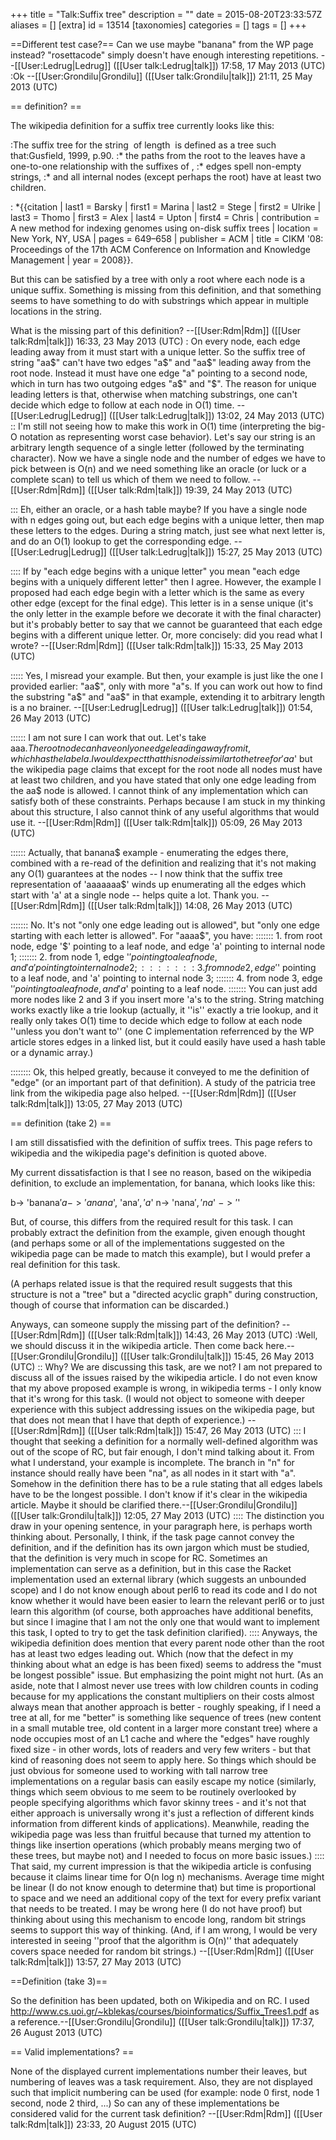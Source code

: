 +++
title = "Talk:Suffix tree"
description = ""
date = 2015-08-20T23:33:57Z
aliases = []
[extra]
id = 13514
[taxonomies]
categories = []
tags = []
+++

==Different test case?==
Can we use maybe "banana" from the WP page instead? "rosettacode" simply doesn't have enough interesting repetitions. --[[User:Ledrug|Ledrug]] ([[User talk:Ledrug|talk]]) 17:58, 17 May 2013 (UTC)
:Ok --[[User:Grondilu|Grondilu]] ([[User talk:Grondilu|talk]]) 21:11, 25 May 2013 (UTC)

== definition? ==

The wikipedia definition for a suffix tree currently looks like this:

:The suffix tree for the string <math>S</math> of length <math>n</math> is defined as a tree such that:<ref>Gusfield, 1999, p.90.</ref>
:* the paths from the root to the leaves have a one-to-one relationship with the suffixes of <math>S</math>,
:* edges spell non-empty strings,
:* and all internal nodes (except perhaps the root) have at least two children.

:<references>
*{{citation
 | last1 = Barsky | first1 = Marina
 | last2 = Stege | first2 = Ulrike
 | last3 = Thomo | first3 = Alex
 | last4 = Upton | first4 = Chris
 | contribution = A new method for indexing genomes using on-disk suffix trees
 | location = New York, NY, USA
 | pages = 649–658
 | publisher = ACM
 | title = CIKM '08: Proceedings of the 17th ACM Conference on Information and Knowledge Management
 | year = 2008}}.</references>

But this can be satisfied by a tree with only a root where each node is a unique suffix.  Something is missing from this definition, and that something seems to have something to do with substrings which appear in multiple locations in the string.

What is the missing part of this definition? --[[User:Rdm|Rdm]] ([[User talk:Rdm|talk]]) 16:33, 23 May 2013 (UTC)
: On every node, each edge leading away from it must start with a unique letter.  So the suffix tree of string "aa$" can't have two edges "a$" and "aa$" leading away from the root node.  Instead it must have one edge "a" pointing to a second node, which in turn has two outgoing edges "a$" and "$".  The reason for unique leading letters is that, otherwise when matching substrings, one can't decide which edge to follow at each node in O(1) time. --[[User:Ledrug|Ledrug]] ([[User talk:Ledrug|talk]]) 13:02, 24 May 2013 (UTC)
:: I'm still not seeing how to make this work in O(1) time (interpreting the big-O notation as representing worst case behavior).  Let's say our string is an arbitrary length sequence of a single letter (followed by the terminating character). Now we have a single node and the number of edges we have to pick between is O(n) and we need something like an oracle (or luck or a complete scan) to tell us which of them we need to follow. --[[User:Rdm|Rdm]] ([[User talk:Rdm|talk]]) 19:39, 24 May 2013 (UTC)

::: Eh, either an oracle, or a hash table maybe?  If you have a single node with n edges going out, but each edge begins with a unique letter, then map these letters to the edges.  During a string match, just see what next letter is, and do an O(1) lookup to get the corresponding edge. --[[User:Ledrug|Ledrug]] ([[User talk:Ledrug|talk]]) 15:27, 25 May 2013 (UTC)

:::: If by "each edge begins with a unique letter" you mean "each edge begins with a uniquely different letter" then I agree. However, the example I proposed had each edge begin with a letter which is the same as every other edge (except for the final edge). This letter is in a sense unique (it's the only letter in the example before we decorate it with the final character) but it's probably better to say that we cannot be guaranteed that each edge begins with a different unique letter. Or, more concisely: did you read what I wrote? --[[User:Rdm|Rdm]] ([[User talk:Rdm|talk]]) 15:33, 25 May 2013 (UTC)

::::: Yes, I misread your example.  But then, your example is just like the one I provided earlier: "aa$", only with more "a"s.  If you can work out how to find the substring "a$" and "aa$" in that example, extending it to arbitrary length is a no brainer. --[[User:Ledrug|Ledrug]] ([[User talk:Ledrug|talk]]) 01:54, 26 May 2013 (UTC)

:::::: I am not sure I can work that out. Let's take aaa$. The root node can have only one edge leading away from it, which has the label a.  I would expect that this node is similar to the tree for 'aa$' but the wikipedia page claims that except for the root node all nodes must have at least two children, and you have stated that only one edge leading from the aa$ node is allowed. I cannot think of any implementation which can satisfy both of these constraints. Perhaps because I am stuck in my thinking about this structure, I also cannot think of any useful algorithms that would use it. --[[User:Rdm|Rdm]] ([[User talk:Rdm|talk]]) 05:09, 26 May 2013 (UTC)

:::::: Actually, that banana$ example - enumerating the edges there, combined with a re-read of the definition and realizing that it's not making any O(1) guarantees at the nodes -- I now think that the suffix tree representation of 'aaaaaaa$' winds up enumerating all the edges which start with 'a' at a single node -- helps quite a lot. Thank you. --[[User:Rdm|Rdm]] ([[User talk:Rdm|talk]]) 14:08, 26 May 2013 (UTC)

::::::: No.  It's not "only one edge leading out is allowed", but "only one edge starting with each letter is allowed".  For "aaaa$", you have:
::::::: 1. from root node, edge '$' pointing to a leaf node, and edge 'a' pointing to internal node 1;
::::::: 2. from node 1, edge '$' pointing to a leaf node, and 'a' pointing to internal node 2;
::::::: 3. from node 2, edge '$' pointing to a leaf node, and 'a' pointing to internal node 3;
::::::: 4. from node 3, edge '$' pointing to a leaf node, and 'a$' pointing to a leaf node.
::::::: You can just add more nodes like 2 and 3 if you insert more 'a's to the string.  String matching works exactly like a trie lookup (actually, it ''is'' exactly a trie lookup, and it really only takes O(1) time to decide which edge to follow at each node ''unless you don't want to'' (one C implementation referrenced by the WP article stores edges in a linked list, but it could easily have used a hash table or a dynamic array.)

:::::::: Ok, this helped greatly, because it conveyed to me the definition of "edge" (or an important part of that definition). A study of the patricia tree link from the wikipedia page also helped. --[[User:Rdm|Rdm]] ([[User talk:Rdm|talk]]) 13:05, 27 May 2013 (UTC)

== definition (take 2) ==

I am still dissatisfied with the definition of suffix trees. This page refers to wikipedia and the wikipedia page's definition is quoted above.

My current dissatisfaction is that I see no reason, based on the wikipedia definition, to exclude an implementation, for banana, which looks like this:

 b-> 'banana$'
 a-> 'anana$', 'ana$', 'a$'
 n-> 'nana$', 'na$'
 $-> '$'

But, of course, this differs from the required result for this task. I can probably extract the definition from the example, given enough thought (and perhaps some or all of the implementations suggested on the wikipedia page can be made to match this example), but I would prefer a real definition for this task.

(A perhaps related issue is that the required result suggests that this structure is not a "tree" but a "directed acyclic graph" during construction, though of course that information can be discarded.) 

Anyways, can someone supply the missing part of the definition? --[[User:Rdm|Rdm]] ([[User talk:Rdm|talk]]) 14:43, 26 May 2013 (UTC)
:Well, we should discuss it in the wikipedia article.  Then come back here.--[[User:Grondilu|Grondilu]] ([[User talk:Grondilu|talk]]) 15:45, 26 May 2013 (UTC)
:: Why? We are discussing this task, are we not? I am not prepared to discuss all of the issues raised by the wikipedia article. I do not even know that my above proposed example is wrong, in wikipedia terms - I only know that it's wrong for this task. (I would not object to someone with deeper experience with this subject addressing issues on the wikipedia page, but that does not mean that I have that depth of experience.) --[[User:Rdm|Rdm]] ([[User talk:Rdm|talk]]) 15:47, 26 May 2013 (UTC)
::: I thought that seeking a definition for a normally well-defined algorithm was out of the scope of RC, but fair enough, I don't mind talking about it.  From what I understand, your example is incomplete.  The branch in "n" for instance should really have been "na", as all nodes in it start with "a".  Somehow in the definition there has to be a rule stating that all edges labels have to be the longest possible.   I don't know if it's clear in the wikipedia article.  Maybe it should be clarified there.--[[User:Grondilu|Grondilu]] ([[User talk:Grondilu|talk]]) 12:05, 27 May 2013 (UTC)
:::: The distinction you draw in your opening sentence, in your paragraph here, is perhaps worth thinking about. Personally, I think, if the task page cannot convey the definition, and if the definition has its own jargon which must be studied, that the definition is very much in scope for RC. Sometimes an implementation can serve as a definition, but in this case the Racket implementation used an external library (which suggests an unbounded scope) and I do not know enough about perl6 to read its code and I do not know whether it would have been easier to learn the relevant perl6 or to just learn this algorithm (of course, both approaches have additional benefits, but since I imagine that I am not the only one that would want to implement this task, I opted to try to get the task definition clarified). 
:::: Anyways, the wikipedia definition does mention that every parent node other than the root has at least two edges leading out. Which (now that the defect in my thinking about what an edge is has been fixed) seems to address the "must be longest possible" issue. But emphasizing the point might not hurt. (As an aside, note that I almost never use trees with low children counts in coding because for my applications the constant multipliers on their costs almost always mean that another approach is better - roughly speaking, if I need a tree at all, for me "better" is something like sequence of trees (new content in a small mutable tree, old content in a larger more constant tree) where a node occupies most of an L1 cache and where the "edges" have roughly fixed size - in other words, lots of readers and very few writers - but that kind of reasoning does not seem to apply here. So things which should be just obvious for someone used to working with tall narrow tree implementations on a regular basis can easily escape my notice (similarly, things which seem obvious to me seem to be routinely overlooked by people specifying algorithms which favor skinny trees - and it's not that either approach is universally wrong it's just a reflection of different kinds information from different kinds of applications). Meanwhile, reading the wikipedia page was less than fruitful because that turned my attention to things like insertion operations (which probably means merging two of these trees, but maybe not) and I needed to focus on more basic issues.) 
:::: That said, my current impression is that the wikipedia article is confusing because it claims linear time for O(n log n) mechanisms. Average time might be linear (I do not know enough to determine that) but time is proportional to space and we need an additional copy of the text for every prefix variant that needs to be treated. I may be wrong here (I do not have proof) but thinking about using this mechanism to encode long, random bit strings seems to support this way of thinking. (And, if I am wrong, I would be very interested in seeing ''proof that the algorithm is O(n)'' that adequately covers space needed for random bit strings.) --[[User:Rdm|Rdm]] ([[User talk:Rdm|talk]]) 13:57, 27 May 2013 (UTC)

==Definition (take 3)==

So the definition has been updated, both on Wikipedia and on RC.  I used http://www.cs.uoi.gr/~kblekas/courses/bioinformatics/Suffix_Trees1.pdf as a reference.--[[User:Grondilu|Grondilu]] ([[User talk:Grondilu|talk]]) 17:37, 26 August 2013 (UTC)

== Valid implementations? ==

None of the displayed current implementations number their leaves, but numbering of leaves was a task requirement. Also, they are not displayed such that implicit numbering can be used (for example: node 0 first, node 1 second, node 2 third, ...) So can any of these implementations be considered valid for the current task definition? --[[User:Rdm|Rdm]] ([[User talk:Rdm|talk]]) 23:33, 20 August 2015 (UTC)
